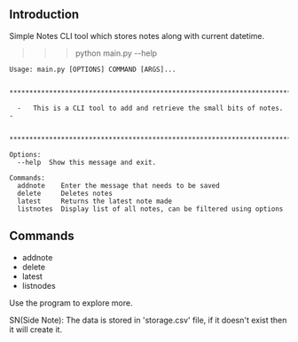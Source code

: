 ## Introduction
Simple Notes CLI tool which stores notes along with current datetime.

>>> python main.py --help
```
Usage: main.py [OPTIONS] COMMAND [ARGS]...

  ***********************************************************************

  -   This is a CLI tool to add and retrieve the small bits of notes.   -

  ***********************************************************************

Options:
  --help  Show this message and exit.

Commands:
  addnote    Enter the message that needs to be saved
  delete     Deletes notes
  latest     Returns the latest note made
  listnotes  Display list of all notes, can be filtered using options
```

## Commands
- addnote
- delete
- latest
- listnodes

Use the program to explore more. 

SN(Side Note): The data is stored in 'storage.csv' file, if it doesn't exist then it will create it.
